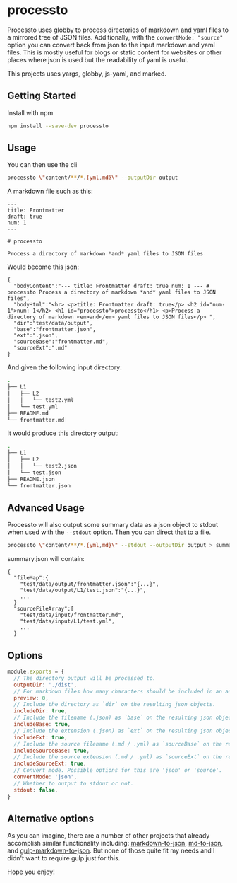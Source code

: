 # processto

Processto uses [globby](https://github.com/sindresorhus/globby) to process directories of markdown and yaml files to a mirrored tree of JSON files. Additionally, with the `convertMode: "source"` option you can convert back from json to the input markdown and yaml files. This is mostly useful for blogs or static content for websites or other places where json is used but the readability of yaml is useful.


This projects uses yargs, globby, js-yaml, and marked.


## Getting Started

Install with npm

```bash
npm install --save-dev processto
```


## Usage

You can then use the cli

```bash
processto \"content/**/*.{yml,md}\" --outputDir output
```

A markdown file such as this:
```
---
title: Frontmatter
draft: true
num: 1
---

# processto

Process a directory of markdown *and* yaml files to JSON files
```

Would become this json:
```
{
  "bodyContent":"--- title: Frontmatter draft: true num: 1 --- # processto Process a directory of markdown *and* yaml files to JSON files",
  "bodyHtml":"<hr> <p>title: Frontmatter draft: true</p> <h2 id="num-1">num: 1</h2> <h1 id="processto">processto</h1> <p>Process a directory of markdown <em>and</em> yaml files to JSON files</p> ",
  "dir":"test/data/output",
  "base":"frontmatter.json",
  "ext":".json",
  "sourceBase":"frontmatter.md",
  "sourceExt":".md"
}
```

And given the following input directory:
```bash
.
├── L1
│   ├── L2
│   │   └── test2.yml
│   └── test.yml
├── README.md
└── frontmatter.md
```

It would produce this directory output:
```bash
.
├── L1
│   ├── L2
│   │   └── test2.json
│   └── test.json
├── README.json
└── frontmatter.json
```

## Advanced Usage

Processto will also output some summary data as a json object to stdout when used with the `--stdout` option. Then you can direct that to a file.

```bash
processto \"content/**/*.{yml,md}\" --stdout --outputDir output > summary.json
```

summary.json will contain:

```
{
  "fileMap":{
    "test/data/output/frontmatter.json":"{...}",
    "test/data/output/L1/test.json":"{...}",
    ...
  }
  "sourceFileArray":[
    "test/data/input/frontmatter.md",
    "test/data/input/L1/test.yml",
    ...
  }
```


## Options

```js
module.exports = {
  // The directory output will be processed to.
  outputDir: './dist',
  // For markdown files how many characters should be included in an add `preview` property. 0 for no preview.
  preview: 0,
  // Include the directory as `dir` on the resulting json objects.
  includeDir: true,
  // Include the filename (.json) as `base` on the resulting json objects.
  includeBase: true,
  // Include the extension (.json) as `ext` on the resulting json objects.
  includeExt: true,
  // Include the source filename (.md / .yml) as `sourceBase` on the resulting json objects.
  includeSourceBase: true,
  // Include the source extension (.md / .yml) as `sourceExt` on the resulting json objects.
  includeSourceExt: true,
  // Convert mode. Possible options for this are 'json' or 'source'.
  convertMode: 'json',
  // Whether to output to stdout or not.
  stdout: false,
}

```


## Alternative options

As you can imagine, there are a number of other projects that already accomplish similar functionality including: [markdown-to-json](https://github.com/scottstanfield/markdown-to-json), [md-to-json](https://www.npmjs.com/package/md-to-json), and [gulp-markdown-to-json](https://www.npmjs.com/package/gulp-markdown-to-json). But none of those quite fit my needs and I didn't want to require gulp just for this.


Hope you enjoy!
